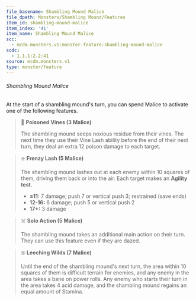 ```yaml
---
file_basename: Shambling Mound Malice
file_dpath: Monsters/Shambling Mound/Features
item_id: shambling-mound-malice
item_index: '41'
item_name: Shambling Mound Malice
scc:
  - mcdm.monsters.v1:monster.feature:shambling-mound-malice
scdc:
  - 1.1.1:2.2:41
source: mcdm.monsters.v1
type: monster/feature
---
```


###### Shambling Mound Malice

At the start of a shambling mound's turn, you can spend Malice to activate one of the following features.

<!-- -->
> 👤 **Poisoned Vines (3 Malice)**
>
> The shambling mound seeps noxious residue from their vines. The next time they use their Vine Lash ability before the end of their next turn, they deal an extra 12 poison damage to each target.

<!-- -->
> ❇️ **Frenzy Lash (5 Malice)**
>
> The shambling mound lashes out at each enemy within 10 squares of them, driving them back or into the air. Each target makes an **Agility test**.
>
> - **≤11:** 7 damage; push 7 or vertical push 3; restrained (save ends)
> - **12-16:** 6 damage; push 5 or vertical push 2
> - **17+:** 3 damage

<!-- -->
> ☠️ **Solo Action (5 Malice)**
>
> The shambling mound takes an additional main action on their turn. They can use this feature even if they are dazed.

<!-- -->
> ❇️ **Leeching Wilds (7 Malice)**
>
> Until the end of the shambling mound's next turn, the area within 10 squares of them is difficult terrain for enemies, and any enemy in the area takes a bane on power rolls. Any enemy who starts their turn in the area takes 4 acid damage, and the shambling mound regains an equal amount of Stamina.
